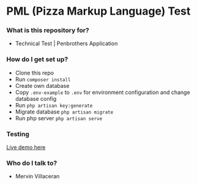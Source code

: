 # PML (Pizza Markup Language) Test #

### What is this repository for? ###

* Technical Test | Penbrothers Application

### How do I get set up?

* Clone this repo
* Run `composer install`
* Create own database
* Copy `.env-example` to `.env` for environment configuration and change database config
* Run `php artisan key:generate`
* Migrate database `php artisan migrate`
* Run php server `php artisan serve`

### Testing

[Live demo here](http://pml-test.herokuapp.com/)

### Who do I talk to? ###

* Mervin Villaceran
